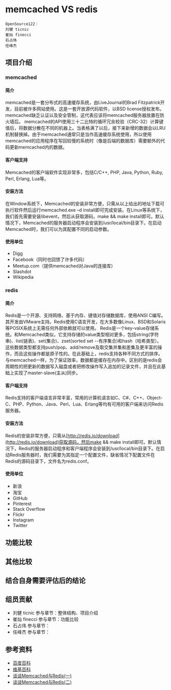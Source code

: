 # memcached VS redis #

	OpenSource122：
  	刘健 ticnic
	崔灿 finecci
	石占伟
	任峰杰

## 项目介绍 ##
### memcached ###
#### 简介 ####
memcached是一套分布式的高速缓存系统，由LiveJournal的Brad Fitzpatrick开发，目前被许多网站使用。这是一套开放源代码软件，以BSD license授权发布。
memcached缺乏认证以及安全管制，这代表应该将memcached服务器放置在防火墙后。
memcached的API使用三十二比特的循环冗余校验（CRC-32）计算键值后，将数据分散在不同的机器上。当表格满了以后，接下来新增的数据会以LRU机制替换掉。由于memcached通常只是当作高速缓存系统使用，所以使用memcached的应用程序在写回较慢的系统时（像是后端的数据库）需要额外的代码更新memcached内的数据。

#### 客户端支持 ####
Memcached的客户端软件实现非常多，包括C/C++, PHP, Java, Python, Ruby, Perl, Erlang, Lua等。

#### 安装方法 ####
在Window系统下，Memcached的安装非常方便，只需从以上给出的地址下载可执行软件然后运行memcached.exe –d install即可完成安装。在Linux等系统下，我们首先需要安装libevent，然后从获取源码，make && make install即可。默认情况下，Memcached的服务器启动程序会安装到/usr/local/bin目录下。在启动Memcached时，我们可以为其配置不同的启动参数。

#### 使用单位 ####
* Digg
* Facebook（同时也回馈了许多代码）
* Meetup.com（提供memcached对Java的连接库）
* Slashdot
* Wikipedia

### redis ###
#### 简介 ####
Redis是一个开源、支持网络、基于内存、键值对存储数据库，使用ANSI C编写。其开发由VMware主持。Redis使用C语言开发，在大多数像Linux、BSD和Solaris等POSIX系统上无需任何外部依赖就可以使用。
Redis是一个key-value存储系统。和Memcached类似，它支持存储的value类型相对更多，包括string(字符串)、list(链表)、set(集合)、zset(sorted set --有序集合)和hash（哈希类型）。这些数据类型都支持push/pop、add/remove及取交集并集和差集及更丰富的操作，而且这些操作都是原子性的。在此基础上，redis支持各种不同方式的排序。与memcached一样，为了保证效率，数据都是缓存在内存中。区别的是redis会周期性的把更新的数据写入磁盘或者把修改操作写入追加的记录文件，并且在此基础上实现了master-slave(主从)同步。

#### 客户端支持 ####
Redis支持的客户端语言非常丰富，常用的计算机语言如C、C#、C++、Object-C、PHP、Python、Java、Perl、Lua、Erlang等均有可用的客户端来访问Redis服务器。

#### 安装方法 ####
Redis的安装非常方便，只需从[http://redis.io/download](http://redis.io/download)获取源码，然后make && make install即可。默认情况下，Redis的服务器启动程序和客户端程序会安装到/usr/local/bin目录下。在启动Redis服务器时，我们需要为其指定一个配置文件，缺省情况下配置文件在Redis的源码目录下，文件名为redis.conf。

#### 使用单位 ####
* 新浪
* 淘宝
* GitHub
* Pinterest
* Stack Overflow
* Flickr
* Instagram
* Twitter

## 功能比较 ##

## 其他比较 ##

## 结合自身需要评估后的结论 ##

## 组员贡献 ##
* 刘健 ticnic 参与章节：整体结构、项目介绍
* 崔灿 finecci 参与章节：功能比较
* 石占伟 参与章节：
* 任峰杰 参与章节：                                                            

## 参考资料 ##
* [百度百科](http://baike.baidu.com/)
* [维基百科](http://zh.wikipedia.org/)
* [谈谈Memcached与Redis(一)](http://blog.sina.com.cn/s/blog_48c95a1901016903.html)
* [谈谈Memcached与Redis(二)](http://blog.sina.com.cn/s/blog_48c95a190101693p.html)
